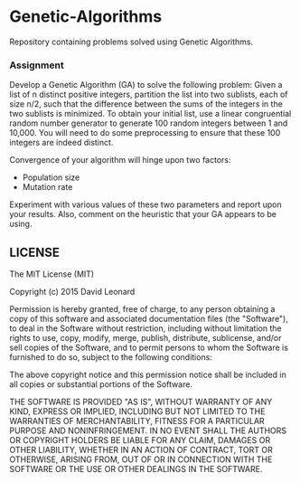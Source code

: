 # Genetic-Algorithms

Repository containing problems solved using Genetic Algorithms.

### Assignment

Develop a Genetic Algorithm (GA) to solve the following problem:
Given a list of n distinct positive integers, partition the list into two sublists, each of size n/2, such that the difference between the sums of the integers in the two sublists is minimized. 
To obtain your initial list, use a linear congruential random number generator to generate 100 random integers between 1 and 10,000. You will need to do some preprocessing to ensure that these 100 integers are indeed distinct.

Convergence of your algorithm will hinge upon two factors: 

* Population size
* Mutation rate

Experiment with various values of these two parameters and report upon your results. Also, comment on the heuristic that your GA appears to be using.


## LICENSE

The MIT License (MIT)

Copyright (c) 2015 David Leonard

Permission is hereby granted, free of charge, to any person obtaining a copy
of this software and associated documentation files (the "Software"), to deal
in the Software without restriction, including without limitation the rights
to use, copy, modify, merge, publish, distribute, sublicense, and/or sell
copies of the Software, and to permit persons to whom the Software is
furnished to do so, subject to the following conditions:

The above copyright notice and this permission notice shall be included in all
copies or substantial portions of the Software.

THE SOFTWARE IS PROVIDED "AS IS", WITHOUT WARRANTY OF ANY KIND, EXPRESS OR
IMPLIED, INCLUDING BUT NOT LIMITED TO THE WARRANTIES OF MERCHANTABILITY,
FITNESS FOR A PARTICULAR PURPOSE AND NONINFRINGEMENT. IN NO EVENT SHALL THE
AUTHORS OR COPYRIGHT HOLDERS BE LIABLE FOR ANY CLAIM, DAMAGES OR OTHER
LIABILITY, WHETHER IN AN ACTION OF CONTRACT, TORT OR OTHERWISE, ARISING FROM,
OUT OF OR IN CONNECTION WITH THE SOFTWARE OR THE USE OR OTHER DEALINGS IN THE
SOFTWARE.


